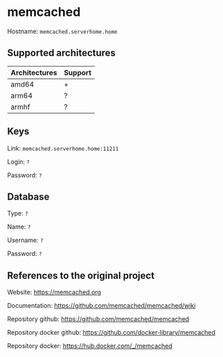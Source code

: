 # memcached

Hostname: `memcached.serverhome.home`

## Supported architectures

| Architectures | Support |
| :------------ | :------ |
| amd64         | +       |
| arm64         | ?       |
| armhf         | ?       |

## Keys

Link: `memcached.serverhome.home:11211`

Login: `?`

Password: `?`

## Database

Type: `?`

Name: `?`

Username: `?`

Password: `?`

## References to the original project

Website: https://memcached.org

Documentation: https://github.com/memcached/memcached/wiki

Repository github: https://github.com/memcached/memcached

Repository docker github: https://github.com/docker-library/memcached

Repository docker: https://hub.docker.com/_/memcached